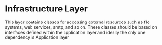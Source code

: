 ﻿# Infrastructure Layer

This layer contains classes for accessing external resources such as file systems, web services, smtp, and so on.
These classes should be based on interfaces defined within the application layer and ideally the only one dependency is Application layer